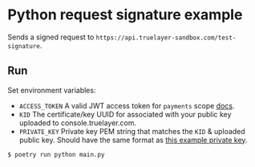 # Python request signature example
Sends a signed request to `https://api.truelayer-sandbox.com/test-signature`.

## Run

Set environment variables:
* `ACCESS_TOKEN` A valid JWT access token for `payments` scope [docs](https://docs.truelayer.com/docs/generate-a-payments-access-token).
* `KID` The certificate/key UUID for associated with your public key uploaded to console.truelayer.com.
* `PRIVATE_KEY` Private key PEM string that matches the `KID` & uploaded public key.
  Should have the same format as [this example private key](https://github.com/TrueLayer/truelayer-signing/blob/main/test-resources/ec512-private.pem).

```sh
$ poetry run python main.py
```
